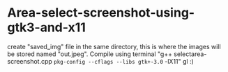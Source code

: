 # Area-select-screenshot-using-gtk3-and-x11
create "saved_img" file in the same directory, this is where the images will be stored named "out.jpeg".
Compile using terminal "g++ selectarea-screenshot.cpp `pkg-config --cflags --libs gtk+-3.0` -lX11"
gl :)
